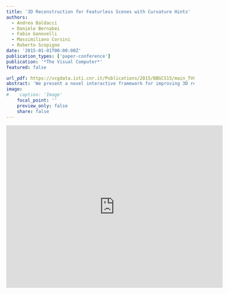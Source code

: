 ```yaml
---
title: '3D Reconstruction for Featurless Scenes with Curvature Hints'
authors:
  - Andrea Baldacci
  - Daniele Bernabei
  - Fabio Ganovelli
  - Massimiliano Corsini
  - Roberto Scopigno
date: '2015-01-01T00:00:00Z'
publication_types: ['paper-conference']
publication: '*The Visual Computer*'
featured: false

url_pdf: https://vcgdata.isti.cnr.it/Publications/2015/BBGCS15/main_TVC.pdf
abstract: 'We present a novel interactive framework for improving 3D reconstruction starting from incomplete or noisy results obtained through image-based reconstruction algorithms. The core idea is to enable the user to provide localized hints on the curvature of the surface, which are turned into constraints during an energy minimization reconstruction. To make this task simple we propose two algorithms. The first is a multi-view segmentation algorithm that allows the user to propagate the foreground selection of one or more images both to all the images of the input set and to the 3D points, in order to accurately select the part of the scene to be reconstructed. The second is a fast GPU-based algorithm for the reconstruction of smooth surfaces from multiple views, which incorporates the hints provided by the user. We show that our framework can turn a poor quality reconstruction produced with state-ofthe-art image-based reconstruction methods into a high quality one.'
image:
#    caption: 'Image'
    focal_point: ''
    preview_only: false
    share: false
---
```

<iframe width="580" height="435" src="https://www.youtube.com/embed/PrUVo3potl4" frameborder="0" frameborder="0" allowfullscreen>

